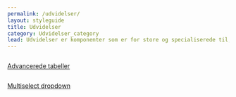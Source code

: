 ```yaml
---
permalink: /udvidelser/
layout: styleguide
title: Udvidelser
category: Udvidelser_category
lead: Udvidelser er komponenter som er for store og specialiserede til, at de kan være en del af kernen. Det er valgfrit om selvbetjeningsløsninger vil inkludere Udvidelser.
---
```




<div class="row">
 <div class="col-12 col-sm-6 col-md-4">
      <div class="demo-component-box">
          <a href="/dkfds-docs/komponenter/datatables/" class="demo-component-box__img">
              <img src="{{ site.baseurl }}/img/componenticons/datatabeller.svg" alt="">
          </a>
          <p><a href="/dkfds-docs/komponenter/datatables/">Advancerede tabeller</a></p>
      </div>
  </div>
  <div class="col-12 col-sm-6 col-md-4">
      <div class="demo-component-box">
          <a href="/dkfds-docs/komponenter/select2-multiselect/" class="demo-component-box__img">
              <img src="{{ site.baseurl }}/img/componenticons/Multiselect.svg" alt="">
          </a>
          <p><a href="/dkfds-docs/komponenter/select2-multiselect/">Multiselect dropdown</a></p>
      </div>
  </div>
</div>